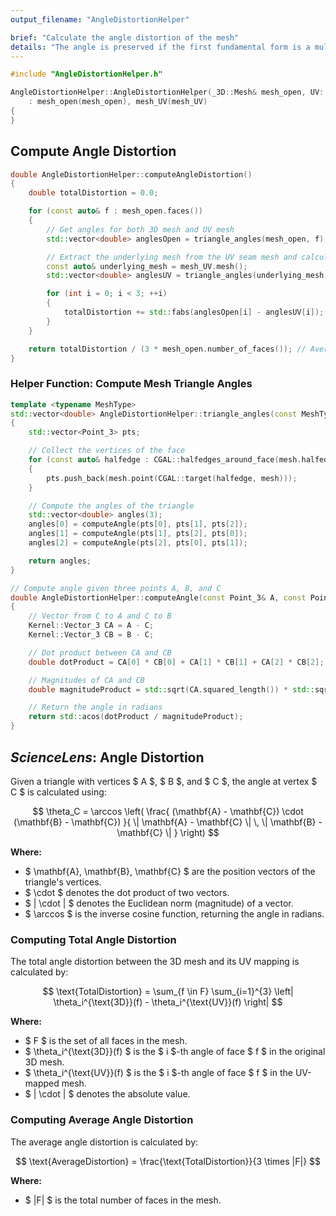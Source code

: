 ```yaml
---
output_filename: "AngleDistortionHelper"

brief: "Calculate the angle distortion of the mesh"
details: "The angle is preserved if the first fundamental form is a multiple of the identity, i.e., I(u) = η(u)Id"
---
```


```cpp
#include "AngleDistortionHelper.h"

AngleDistortionHelper::AngleDistortionHelper(_3D::Mesh& mesh_open, UV::Mesh& mesh_UV)
    : mesh_open(mesh_open), mesh_UV(mesh_UV)
{
}
```

## Compute Angle Distortion

```cpp
double AngleDistortionHelper::computeAngleDistortion()
{
    double totalDistortion = 0.0;

    for (const auto& f : mesh_open.faces())
    {
        // Get angles for both 3D mesh and UV mesh
        std::vector<double> anglesOpen = triangle_angles(mesh_open, f);

        // Extract the underlying mesh from the UV seam mesh and calculate the angles
        const auto& underlying_mesh = mesh_UV.mesh();
        std::vector<double> anglesUV = triangle_angles(underlying_mesh, f);

        for (int i = 0; i < 3; ++i)
        {
            totalDistortion += std::fabs(anglesOpen[i] - anglesUV[i]);
        }
    }

    return totalDistortion / (3 * mesh_open.number_of_faces()); // Average angle distortion
}
```

### Helper Function: Compute Mesh Triangle Angles

```cpp
template <typename MeshType>
std::vector<double> AngleDistortionHelper::triangle_angles(const MeshType& mesh, const typename MeshType::Face_index& f)
{
    std::vector<Point_3> pts;

    // Collect the vertices of the face
    for (const auto& halfedge : CGAL::halfedges_around_face(mesh.halfedge(f), mesh))
    {
        pts.push_back(mesh.point(CGAL::target(halfedge, mesh)));
    }

    // Compute the angles of the triangle
    std::vector<double> angles(3);
    angles[0] = computeAngle(pts[0], pts[1], pts[2]);
    angles[1] = computeAngle(pts[1], pts[2], pts[0]);
    angles[2] = computeAngle(pts[2], pts[0], pts[1]);

    return angles;
}

// Compute angle given three points A, B, and C
double AngleDistortionHelper::computeAngle(const Point_3& A, const Point_3& B, const Point_3& C)
{
    // Vector from C to A and C to B
    Kernel::Vector_3 CA = A - C;
    Kernel::Vector_3 CB = B - C;

    // Dot product between CA and CB
    double dotProduct = CA[0] * CB[0] + CA[1] * CB[1] + CA[2] * CB[2];

    // Magnitudes of CA and CB
    double magnitudeProduct = std::sqrt(CA.squared_length()) * std::sqrt(CB.squared_length());

    // Return the angle in radians
    return std::acos(dotProduct / magnitudeProduct);
}
```

&NewLine;
## *ScienceLens*: Angle Distortion

Given a triangle with vertices $ A $, $ B $, and $ C $, the angle at vertex $ C $ is calculated using:

$$
\theta_C = \arccos \left( \frac{ (\mathbf{A} - \mathbf{C}) \cdot (\mathbf{B} - \mathbf{C}) }{ \| \mathbf{A} - \mathbf{C} \| \, \| \mathbf{B} - \mathbf{C} \| } \right)
$$

**Where:**

- $ \mathbf{A}, \mathbf{B}, \mathbf{C} $ are the position vectors of the triangle's vertices.
- $ \cdot $ denotes the dot product of two vectors.
- $ \| \cdot \| $ denotes the Euclidean norm (magnitude) of a vector.
- $ \arccos $ is the inverse cosine function, returning the angle in radians.


### Computing Total Angle Distortion

The total angle distortion between the 3D mesh and its UV mapping is calculated by:

$$
\text{TotalDistortion} = \sum_{f \in F} \sum_{i=1}^{3} \left| \theta_i^{\text{3D}}(f) - \theta_i^{\text{UV}}(f) \right|
$$

**Where:**

- $ F $ is the set of all faces in the mesh.
- $ \theta_i^{\text{3D}}(f) $ is the $ i $-th angle of face $ f $ in the original 3D mesh.
- $ \theta_i^{\text{UV}}(f) $ is the $ i $-th angle of face $ f $ in the UV-mapped mesh.
- $ | \cdot | $ denotes the absolute value.

### Computing Average Angle Distortion

The average angle distortion is calculated by:

$$
\text{AverageDistortion} = \frac{\text{TotalDistortion}}{3 \times |F|}
$$

**Where:**

- $ |F| $ is the total number of faces in the mesh.
